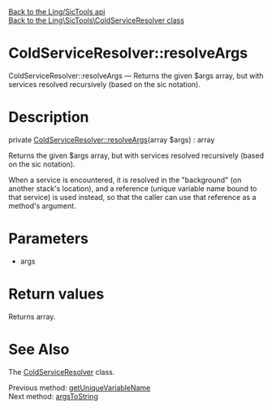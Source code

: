 [Back to the Ling/SicTools api](https://github.com/lingtalfi/SicTools/blob/master/doc/api/Ling/SicTools.md)<br>
[Back to the Ling\SicTools\ColdServiceResolver class](https://github.com/lingtalfi/SicTools/blob/master/doc/api/Ling/SicTools/ColdServiceResolver.md)


ColdServiceResolver::resolveArgs
================



ColdServiceResolver::resolveArgs — Returns the given $args array, but with services resolved recursively (based on the sic notation).




Description
================


private [ColdServiceResolver::resolveArgs](https://github.com/lingtalfi/SicTools/blob/master/doc/api/Ling/SicTools/ColdServiceResolver/resolveArgs.md)(array $args) : array




Returns the given $args array, but with services resolved recursively (based on the sic notation).

When a service is encountered, it is resolved in the "background" (on another stack's location),
and a reference (unique variable name bound to that service) is used instead, so that the caller can use
that reference as a method's argument.




Parameters
================


- args

    


Return values
================

Returns array.








See Also
================

The [ColdServiceResolver](https://github.com/lingtalfi/SicTools/blob/master/doc/api/Ling/SicTools/ColdServiceResolver.md) class.

Previous method: [getUniqueVariableName](https://github.com/lingtalfi/SicTools/blob/master/doc/api/Ling/SicTools/ColdServiceResolver/getUniqueVariableName.md)<br>Next method: [argsToString](https://github.com/lingtalfi/SicTools/blob/master/doc/api/Ling/SicTools/ColdServiceResolver/argsToString.md)<br>

